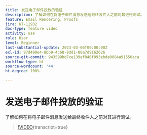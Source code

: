 ```yaml
---
title: 发送电子邮件投放的验证
description: 了解如何在将电子邮件消息发送给最终收件人之前对其进行测试。
feature: Email Rendering, Proofs
jira: KT-11932
doc-type: feature video
activity: use
role: User
level: Beginner
last-substantial-update: 2023-03-06T00:00:00Z
exl-id: 97d499e4-8bb9-4c68-8dd1-80a7d9162626
source-git-commit: 943599bd7ce139ef846f093ebda9084a91550aca
workflow-type: ht
source-wordcount: '44'
ht-degree: 100%

---
```


# 发送电子邮件投放的验证

了解如何在将电子邮件消息发送给最终收件人之前对其进行测试。

>[!VIDEO](https://video.tv.adobe.com/v/3416038/?learn=on){transcript=true}
